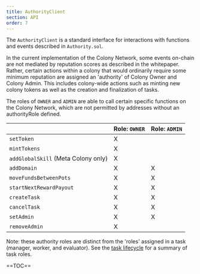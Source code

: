 ```yaml
---
title: AuthorityClient
section: API
order: 7
---
```


The `AuthorityClient` is a standard interface for interactions with functions and events described in `Authority.sol`.

In the current implementation of the Colony Network, some events on-chain are not mediated by reputation scores as described in the whitepaper. Rather, certain actions within a colony that would ordinarily require some minimum reputation are assigned an 'authority' of Colony Owner and Colony Admin. This includes colony-wide actions such as minting new colony tokens as well as the creation and finalization of tasks.

The roles of `OWNER` and `ADMIN` are able to call certain specific functions on the Colony Network, which are not permitted by addresses without an authorityRole defined.

|                                     | Role: `OWNER` | Role: `ADMIN` |
|-------------------------------------|---------------|---------------|
| `setToken`                          | X             |               |
| `mintTokens`                        | X             |               |
| `addGlobalSkill` (Meta Colony only) | X             |               |
| `addDomain`                         | X             | X             |
| `moveFundsBetweenPots`              | X             | X             |
| `startNextRewardPayout`             | X             | X             |
| `createTask`                        | X             | X             |
| `cancelTask`                        | X             | X             |
| `setAdmin`                          | X             | X             |
| `removeAdmin`                       | X             |               |

Note: these authority roles are distinct from the 'roles' assigned in a task (manager, worker, and evaluator). See the [task lifecycle](/colonyjs/docs-task-lifecycle/) for a summary of task roles.

==TOC==
